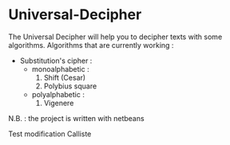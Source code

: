 # Universal-Decipher
The Universal Decipher will help you to decipher texts with some algorithms.
Algorithms that are currently working : 
  - Substitution's cipher :
    - monoalphabetic :
      1. Shift (Cesar)
      2. Polybius square
    - polyalphabetic :
      1. Vigenere

N.B. : the project is written with netbeans 

Test modification Calliste
